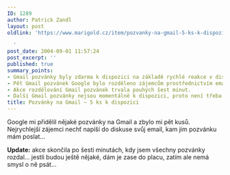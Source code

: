 ```yaml
---
ID: 1289
author: Patrick Zandl
layout: post
oldlink: 'https://www.marigold.cz/item/pozvanky-na-gmail-5-ks-k-dispozici

  '
post_date: 2004-09-01 11:57:24
post_excerpt: ''
published: true
summary_points:
- Gmail pozvánky byly zdarma k dispozici na základě rychlé reakce v diskusi.
- Pět Gmail pozvánek Google bylo rozděleno zájemcům prostřednictvím emailu.
- Akce rozdělování Gmail pozvánek trvala pouhých šest minut.
- Další Gmail pozvánky nejsou momentálně k dispozici, proto není třeba psát.
title: Pozvánky na Gmail – 5 ks k dispozici
---
```


<p>
Google mi přidělil nějaké pozvánky na Gmail a zbylo mi pět kusů. Nejrychlejší zájemci nechť napíší do diskuse svůj email, kam jim pozvánku mám poslat&#8230;
</p>

<p>
<b>Update:</b> akce skončila po šesti minutách, kdy jsem všechny pozvánky rozdal&#8230; jestli budou ještě nějaké, dám je zase do placu, zatím ale nemá smysl o ně psát&#8230;
</p>